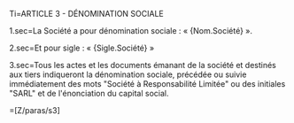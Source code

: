Ti=ARTICLE 3 - DÉNOMINATION SOCIALE

1.sec=La Société a pour dénomination sociale : « {Nom.Société} ».

2.sec=Et pour sigle : « {Sigle.Société} »

3.sec=Tous les actes et les documents émanant de la société et destinés aux tiers indiqueront la dénomination sociale, précédée ou suivie immédiatement des mots "Société à Responsabilité Limitée" ou des initiales "SARL" et de l'énonciation du capital social.

=[Z/paras/s3]